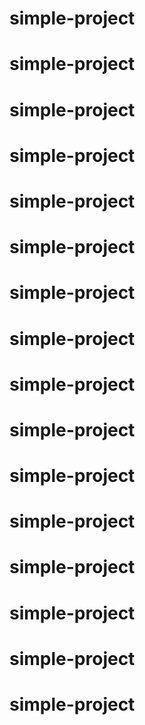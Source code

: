 # simple-project
# simple-project
# simple-project
# simple-project
# simple-project
# simple-project
# simple-project
# simple-project
# simple-project
# simple-project
# simple-project
# simple-project
# simple-project
# simple-project
# simple-project
# simple-project
